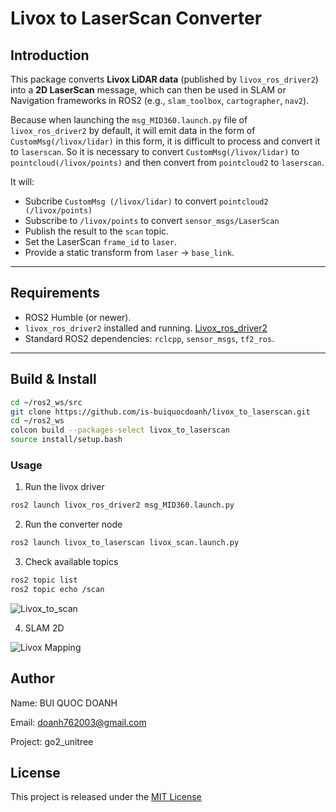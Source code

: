 # Livox to LaserScan Converter

## Introduction
This package converts **Livox LiDAR data** (published by `livox_ros_driver2`) into a **2D LaserScan** message, which can then be used in SLAM or Navigation frameworks in ROS2 (e.g., `slam_toolbox`, `cartographer`, `nav2`).

Because when launching the `msg_MID360.launch.py` ​​​​file of `livox_ros_driver2` by default, it will emit data in the form of `CustomMsg(/livox/lidar)` in this form, it is difficult to process and convert it to `laserscan`. So it is necessary to convert `CustomMsg(/livox/lidar)` to `pointcloud(/livox/points)` and then convert from `pointcloud2` to `laserscan`.

It will:
- Subcribe `CustomMsg (/livox/lidar)` to convert `pointcloud2 (/livox/points)`
- Subscribe to `/livox/points` to convert `sensor_msgs/LaserScan`
- Publish the result to the `scan` topic.
- Set the LaserScan `frame_id` to `laser`.
- Provide a static transform from `laser` → `base_link`.

---

## Requirements
- ROS2 Humble (or newer).
- `livox_ros_driver2` installed and running. [Livox_ros_driver2](https://github.com/Livox-SDK/livox_ros2_driver)
- Standard ROS2 dependencies: `rclcpp`, `sensor_msgs`, `tf2_ros`.

---

## Build & Install
```bash
cd ~/ros2_ws/src
git clone https://github.com/is-buiquocdoanh/livox_to_laserscan.git
cd ~/ros2_ws
colcon build --packages-select livox_to_laserscan
source install/setup.bash
```

### Usage
1. Run the livox driver
``` bash
ros2 launch livox_ros_driver2 msg_MID360.launch.py
```
2. Run the converter node
``` bash
ros2 launch livox_to_laserscan livox_scan.launch.py
```
3. Check available topics
```bash
ros2 topic list
ros2 topic echo /scan
```
![Livox_to_scan](docs/livox_to_scan.gif)

4. SLAM 2D

![Livox Mapping](docs/livox-mapping.gif)

## Author
Name: BUI QUOC DOANH

Email: doanh762003@gmail.com

Project: go2_unitree

## License
This project is released under the [MIT License](https://opensource.org/license/mit)
